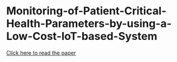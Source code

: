 # Monitoring-of-Patient-Critical-Health-Parameters-by-using-a-Low-Cost-IoT-based-System
[Click here to read the paper](https://drive.google.com/file/d/1gdUfqIhKawlmn9TxVH23dmeFFMIZrbb_/view)
